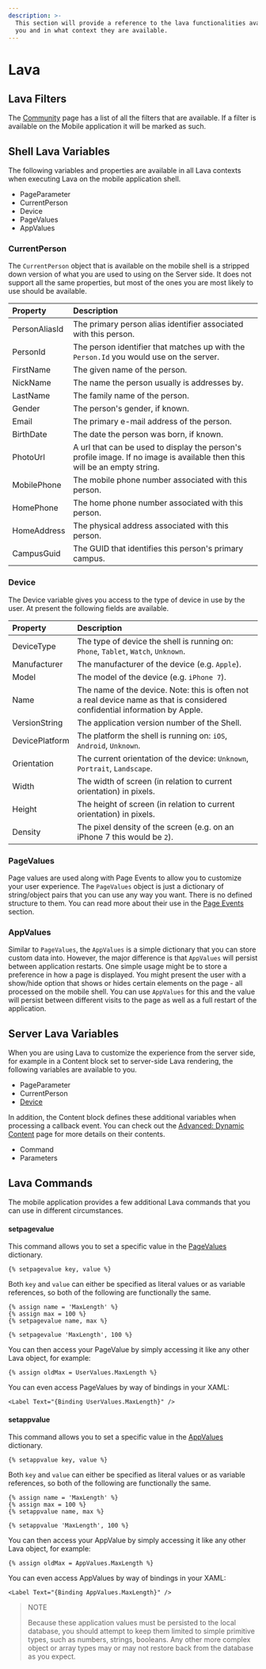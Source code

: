 ```yaml
---
description: >-
  This section will provide a reference to the lava functionalities available to
  you and in what context they are available.
---
```


# Lava

## Lava Filters

The [Community](https://community.rockrms.com/lava) page has a list of all the filters that are available. If a filter is available on the Mobile application it will be marked as such.

## Shell Lava Variables

The following variables and properties are available in all Lava contexts when executing Lava on the mobile application shell.

* PageParameter
* CurrentPerson
* Device
* PageValues
* AppValues

### CurrentPerson

The `CurrentPerson` object that is available on the mobile shell is a stripped down version of what you are used to using on the Server side. It does not support all the same properties, but most of the ones you are most likely to use should be available.

| Property | Description |
| :--- | :--- |
| PersonAliasId | The primary person alias identifier associated with this person. |
| PersonId | The person identifier that matches up with the `Person.Id` you would use on the server. |
| FirstName | The given name of the person. |
| NickName | The name the person usually is addresses by. |
| LastName | The family name of the person. |
| Gender | The person's gender, if known. |
| Email | The primary e-mail address of the person. |
| BirthDate | The date the person was born, if known. |
| PhotoUrl | A url that can be used to display the person's profile image. If no image is available then this will be an empty string. |
| MobilePhone | The mobile phone number associated with this person. |
| HomePhone | The home phone number associated with this person. |
| HomeAddress | The physical address associated with this person. |
| CampusGuid | The GUID that identifies this person's primary campus. |

### Device

The Device variable gives you access to the type of device in use by the user. At present the following fields are available.

| Property | Description |
| :--- | :--- |
| DeviceType | The type of device the shell is running on: `Phone`, `Tablet`, `Watch`, `Unknown`. |
| Manufacturer | The manufacturer of the device \(e.g. `Apple`\). |
| Model | The model of the device \(e.g. `iPhone 7`\). |
| Name | The name of the device. Note: this is often not a real device name as that is considered confidential information by Apple. |
| VersionString | The application version number of the Shell. |
| DevicePlatform | The platform the shell is running on: `iOS`, `Android`, `Unknown`. |
| Orientation | The current orientation of the device: `Unknown`, `Portrait`, `Landscape`. |
| Width | The width of screen \(in relation to current orientation\) in pixels. |
| Height | The height of screen \(in relation to current orientation\) in pixels. |
| Density | The pixel density of the screen \(e.g. on an iPhone 7 this would be `2`\). |

### PageValues

Page values are used along with Page Events to allow you to customize your user experience. The `PageValues` object is just a dictionary of string/object pairs that you can use any way you want. There is no defined structure to them. You can read more about their use in the [Page Events](advanced-dynamic-content.md#Page-Events) section.

### AppValues

Similar to `PageValues`, the `AppValues` is a simple dictionary that you can store custom data into. However, the major difference is that `AppValues` will persist between application restarts. One simple usage might be to store a preference in how a page is displayed. You might present the user with a show/hide option that shows or hides certain elements on the page - all processed on the mobile shell. You can use `AppValues` for this and the value will persist between different visits to the page as well as a full restart of the application.

## Server Lava Variables

When you are using Lava to customize the experience from the server side, for example in a Content block set to server-side Lava rendering, the following variables are available to you.

* PageParameter
* CurrentPerson
* [Device](lava.md#Device)

In addition, the Content block defines these additional variables when processing a callback event. You can check out the [Advanced: Dynamic Content](advanced-dynamic-content.md) page for more details on their contents.

* Command
* Parameters

## Lava Commands

The mobile application provides a few additional Lava commands that you can use in different circumstances.

#### setpagevalue

This command allows you to set a specific value in the [PageValues](lava.md#PageValues) dictionary.

```text
{% setpagevalue key, value %}
```

Both `key` and `value` can either be specified as literal values or as variable references, so both of the following are functionally the same.

```text
{% assign name = 'MaxLength' %}
{% assign max = 100 %}
{% setpagevalue name, max %}

{% setpagevalue 'MaxLength', 100 %}
```

You can then access your PageValue by simply accessing it like any other Lava object, for example:

```text
{% assign oldMax = UserValues.MaxLength %}
```

You can even access PageValues by way of bindings in your XAML:

```xaml
<Label Text="{Binding UserValues.MaxLength}" />
```

#### setappvalue

This command allows you to set a specific value in the [AppValues](lava.md#AppValues) dictionary.

```liquid
{% setappvalue key, value %}
```

Both `key` and `value` can either be specified as literal values or as variable references, so both of the following are functionally the same.

```liquid
{% assign name = 'MaxLength' %}
{% assign max = 100 %}
{% setappvalue name, max %}

{% setappvalue 'MaxLength', 100 %}
```

You can then access your AppValue by simply accessing it like any other Lava object, for example:

```liquid
{% assign oldMax = AppValues.MaxLength %}
```

You can even access AppValues by way of bindings in your XAML:

```xaml
<Label Text="{Binding AppValues.MaxLength}" />
```

> NOTE
>
> Because these application values must be persisted to the local database, you should attempt to keep them limited to simple primitive types, such as numbers, strings, booleans. Any other more complex object or array types may or may not restore back from the database as you expect.
